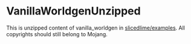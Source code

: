 # VanillaWorldgenUnzipped

This is unzipped content of vanilla_worldgen in [slicedlime/examples](https://github.com/slicedlime/examples/blob/master/vanilla_worldgen.zip). All copyrights should still belong to Mojang.